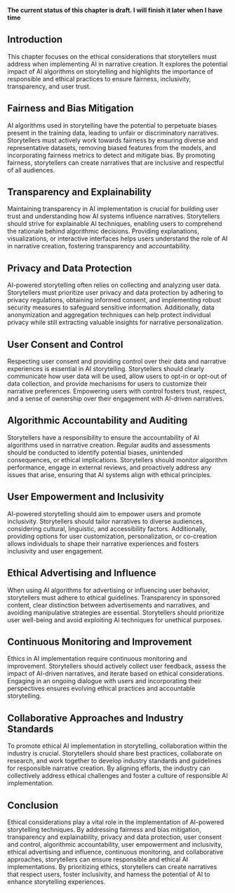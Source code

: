 **The current status of this chapter is draft. I will finish it later when I have time**

Introduction
------------

This chapter focuses on the ethical considerations that storytellers must address when implementing AI in narrative creation. It explores the potential impact of AI algorithms on storytelling and highlights the importance of responsible and ethical practices to ensure fairness, inclusivity, transparency, and user trust.

Fairness and Bias Mitigation
----------------------------

AI algorithms used in storytelling have the potential to perpetuate biases present in the training data, leading to unfair or discriminatory narratives. Storytellers must actively work towards fairness by ensuring diverse and representative datasets, removing biased features from the models, and incorporating fairness metrics to detect and mitigate bias. By promoting fairness, storytellers can create narratives that are inclusive and respectful of all audiences.

Transparency and Explainability
-------------------------------

Maintaining transparency in AI implementation is crucial for building user trust and understanding how AI systems influence narratives. Storytellers should strive for explainable AI techniques, enabling users to comprehend the rationale behind algorithmic decisions. Providing explanations, visualizations, or interactive interfaces helps users understand the role of AI in narrative creation, fostering transparency and accountability.

Privacy and Data Protection
---------------------------

AI-powered storytelling often relies on collecting and analyzing user data. Storytellers must prioritize user privacy and data protection by adhering to privacy regulations, obtaining informed consent, and implementing robust security measures to safeguard sensitive information. Additionally, data anonymization and aggregation techniques can help protect individual privacy while still extracting valuable insights for narrative personalization.

User Consent and Control
------------------------

Respecting user consent and providing control over their data and narrative experiences is essential in AI storytelling. Storytellers should clearly communicate how user data will be used, allow users to opt-in or opt-out of data collection, and provide mechanisms for users to customize their narrative preferences. Empowering users with control fosters trust, respect, and a sense of ownership over their engagement with AI-driven narratives.

Algorithmic Accountability and Auditing
---------------------------------------

Storytellers have a responsibility to ensure the accountability of AI algorithms used in narrative creation. Regular audits and assessments should be conducted to identify potential biases, unintended consequences, or ethical implications. Storytellers should monitor algorithm performance, engage in external reviews, and proactively address any issues that arise, ensuring that AI systems align with ethical principles.

User Empowerment and Inclusivity
--------------------------------

AI-powered storytelling should aim to empower users and promote inclusivity. Storytellers should tailor narratives to diverse audiences, considering cultural, linguistic, and accessibility factors. Additionally, providing options for user customization, personalization, or co-creation allows individuals to shape their narrative experiences and fosters inclusivity and user engagement.

Ethical Advertising and Influence
---------------------------------

When using AI algorithms for advertising or influencing user behavior, storytellers must adhere to ethical guidelines. Transparency in sponsored content, clear distinction between advertisements and narratives, and avoiding manipulative strategies are essential. Storytellers should prioritize user well-being and avoid exploiting AI techniques for unethical purposes.

Continuous Monitoring and Improvement
-------------------------------------

Ethics in AI implementation require continuous monitoring and improvement. Storytellers should actively collect user feedback, assess the impact of AI-driven narratives, and iterate based on ethical considerations. Engaging in an ongoing dialogue with users and incorporating their perspectives ensures evolving ethical practices and accountable storytelling.

Collaborative Approaches and Industry Standards
-----------------------------------------------

To promote ethical AI implementation in storytelling, collaboration within the industry is crucial. Storytellers should share best practices, collaborate on research, and work together to develop industry standards and guidelines for responsible narrative creation. By aligning efforts, the industry can collectively address ethical challenges and foster a culture of responsible AI implementation.

Conclusion
----------

Ethical considerations play a vital role in the implementation of AI-powered storytelling techniques. By addressing fairness and bias mitigation, transparency and explainability, privacy and data protection, user consent and control, algorithmic accountability, user empowerment and inclusivity, ethical advertising and influence, continuous monitoring, and collaborative approaches, storytellers can ensure responsible and ethical AI implementations. By prioritizing ethics, storytellers can create narratives that respect users, foster inclusivity, and harness the potential of AI to enhance storytelling experiences.
